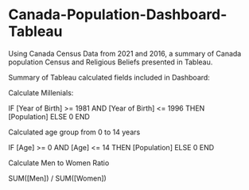 # Canada-Population-Dashboard-Tableau

Using Canada Census Data from 2021 and 2016, a summary of Canada population Census and Religious Beliefs presented in Tableau.

Summary of Tableau calculated fields included in Dashboard:

Calculate Millenials:

IF [Year of Birth] >= 1981 AND
[Year of Birth] <= 1996 THEN     
[Population] 
ELSE
0
END


Calculated age group from 0 to 14 years

IF [Age] >= 0 
AND [Age] <= 14
THEN [Population]
ELSE 0
END

Calculate Men to Women Ratio

SUM([Men]) / SUM([Women])

